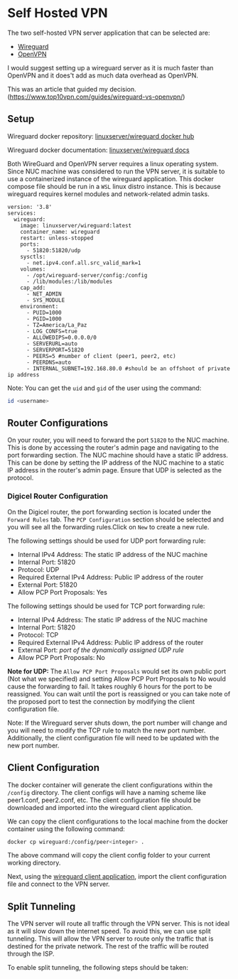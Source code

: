 # Self Hosted VPN

The two self-hosted VPN server application that can be selected are:

- [Wireguard](https://www.wireguard.com/)
- [OpenVPN](https://openvpn.net/)

I would suggest setting up a wireguard server as it is much faster than OpenVPN and it does't add as much data overhead as OpenVPN.

This was an article that guided my decision.(<https://www.top10vpn.com/guides/wireguard-vs-openvpn/>)

## Setup

Wireguard docker repository: [linuxserver/wireguard docker hub](https://hub.docker.com/r/linuxserver/wireguard)

Wireguard docker documentation: [linuxserver/wireguard docs](https://github.com/linuxserver/docker-wireguard)

Both WireGuard and OpenVPN server requires a linux operating system. Since NUC machine was considered to run the VPN server, it is suitable to use a containerized instance of the wireguard application. This docker compose file should be run in a ```WSL``` linux distro instance. This is because wireguard requires kernel modules and network-related admin tasks.

```docker-compose
version: '3.8'
services:
  wireguard:
    image: linuxserver/wireguard:latest
    container_name: wireguard
    restart: unless-stopped
    ports:
      - 51820:51820/udp
    sysctls:
      - net.ipv4.conf.all.src_valid_mark=1
    volumes:
      - /opt/wireguard-server/config:/config
      - /lib/modules:/lib/modules
    cap_add:
      - NET_ADMIN
      - SYS_MODULE
    environment:
      - PUID=1000
      - PGID=1000
      - TZ=America/La_Paz
      - LOG_CONFS=true
      - ALLOWEDIPS=0.0.0.0/0
      - SERVERURL=auto
      - SERVERPORT=51820 
      - PEERS=5 #number of client (peer1, peer2, etc)
      - PEERDNS=auto 
      - INTERNAL_SUBNET=192.168.80.0 #should be an offshoot of private ip address
```

Note: You can get the ```uid``` and ```gid``` of the user using the command:

```bash
id <username>
```

## Router Configurations

On your router, you will need to forward the port ```51820``` to the NUC machine. This is done by accessing the router's admin page and navigating to the port forwarding section. The NUC machine should have a static IP address. This can be done by setting the IP address of the NUC machine to a static IP address in the router's admin page. Ensure that UDP is selected as the protocol.

### Digicel Router Configuration

On the Digicel router, the port forwarding section is located under the ```Forward Rules``` tab. The ```PCP Configuration``` section should be selected and you will see all the forwarding rules.Click on ```New``` to create a new rule.

The following settings should be used for UDP port forwarding rule:

- Internal IPv4 Address: The static IP address of the NUC machine
- Internal Port: 51820
- Protocol: UDP
- Required External IPv4 Address: Public IP address of the router
- External Port: 51820
- Allow PCP Port Proposals: Yes

The following settings should be used for TCP port forwarding rule:

- Internal IPv4 Address: The static IP address of the NUC machine
- Internal Port: 51820
- Protocol: TCP
- Required External IPv4 Address: Public IP address of the router
- External Port: _port of the dynamically assigned UDP rule_
- Allow PCP Port Proposals: No

**Note for UDP:** The ```Allow PCP Port Proposals``` would set its own public port (Not what we specified) and setting Allow PCP Port Proposals to No would cause the forwarding to fail. It takes roughly 6 hours for the port to be reassigned. You can wait until the port is reassigned or you can take note of the proposed port to test the connection by modifying the client configuration file.

Note: If the Wireguard server shuts down, the port number will change and you will need to modify the TCP rule to match the new port number. Additionally, the client configuration file will need to be updated with the new port number.

## Client Configuration

The docker container will generate the client configurations within the ```/config``` directory. The client configs will have a naming scheme like peer1.conf, peer2.conf, etc. The client configuration file should be downloaded and imported into the wireguard client application.

We can copy the client configurations to the local machine from the docker container  using the following command:

```bash
docker cp wireguard:/config/peer<integer> .
```

The above command will copy the client config folder to your current working directory.

Next, using the [wireguard client application](https://www.wireguard.com/install/), import the client configuration file and connect to the VPN server.

## Split Tunneling

The VPN server will route all traffic through the VPN server. This is not ideal as it will slow down the internet speed. To avoid this, we can use split tunneling. This will allow the VPN server to route only the traffic that is destined for the private network. The rest of the traffic will be routed through the ISP.

To enable split tunneling, the following steps should be taken:
